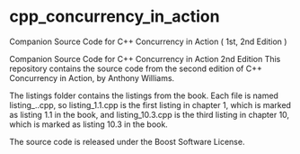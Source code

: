 # cpp_concurrency_in_action
Companion Source Code for C++ Concurrency in Action ( 1st, 2nd Edition )

Companion Source Code for C++ Concurrency in Action 2nd Edition
This repository contains the source code from the second edition of C++ Concurrency in Action, by Anthony Williams.

The listings folder contains the listings from the book. Each file is named listing_<chapter-number>.<listing-number>.cpp, so listing_1.1.cpp is the first listing in chapter 1, which is marked as listing 1.1 in the book, and listing_10.3.cpp is the third listing in chapter 10, which is marked as listing 10.3 in the book.

The source code is released under the Boost Software License.
